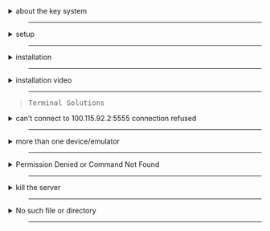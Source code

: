 <details>
  <summary>about the key system </summary>

> ___
> - If the key system or Linkvertise is blocked, I suggest buying adless and using Hydrogen without watching ads. You also don’t need to get a key every 24 hours. Buy [<kbd> <br>Hydrogen adless<br> </kbd>][Adless]

[Adless]: https://hydrogen.sh/adless

</details>

> ___

<details>
  <summary>setup</summary>

> ___
 > Open Settings and turn on Linux (Beta)
>
> Develop Android Apps -> Enable the toggle for ADB Debugging.
>
> open Terminal from the app drawer and execute the below command to install the ADB platform tools.


```
sudo apt-get install android-tools-adb -y
```

> run the below command to connect the Android system with Linux on Chrome OS.

```
adb connect 100.115.92.2:5555
```
> A window will instantly open up to “Allow USB Debugging”. Enable the checkbox for “Always allow” and then click on the “Ok” button.
>

</details>

> ___

<details>
  <summary>installation</summary>

> ___
> visit https://hydrogen.sh/download
>
> Download For Android
>
> complete the tasks
> 
> Download client.apk (size 136 MB)
>
> Open Files Manager
>
> Move client.apk to linux files
>
> Open Terminal
>
> type the below command to sideload the Android app

```
adb install client.apk
```

</details>

> ___

<details>
  <summary>installation video</summary>

> ___
> [![Hydrogen On ChromeBook!](https://i.ytimg.com/vi/8YqwXDx_6IA/maxresdefault.jpg)](https://www.youtube.com/watch?v=sMwPbtp7GSo)

</details>

> ___

> <kbd><samp>Terminal Solutions</samp></kbd>

<details>
  <summary>can’t connect to 100.115.92.2:5555 connection refused</summary>

> ___
> open Settings -> Apps on the left pane -> Google Play Store -> Manage Android Preferences -> System -> About Device. Click on “Build number” for 7-8 times continuously. It will enable the Developer Options
>
> Now, go back to the System page again and open Developer Options. Here, enable “ADB Debugging”.
>

</details>

> ___

<details>
  <summary>more than one device/emulator</summary>

> ___
> Run this command: 
```
adb -s emulator-5554 install client.apk
```

</details>

> ___

<details>
  <summary>Permission Denied or Command Not Found</summary>
> ___
> Run this command: 
```
adb start-server
```
> And do the command again. 
```
adb connect 100.115.92.2:5555
```

</details>

> ___

<details>
  <summary>kill the server</summary>

> ___
> Run the command: 
```
adb kill-server
```
> Then close out of the terminal, open it back up and repeat the installation commands again.

</details>

> ___

<details>
  <summary>No such file or directory</summary>

> ___
> Double check the file is in your linux files, and compare the install command to the file name to make sure it's the same name.

</details>

> ___
